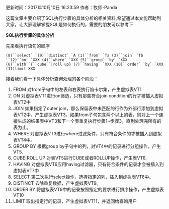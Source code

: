  更新时间：2017年10月10日 16:23:59  作者：牧师-Panda  

这篇文章主要介绍了SQL执行步骤的具体分析的相关资料,希望通过本文能帮助到大家，让大家理解掌握SQL是如何执行的，需要的朋友可以参考下

**SQL执行步骤的具体分析**

先来看执行语句的顺序

```
(8)``select` `(9)``distinct` `A (1)``from` `Ta (3)``join` `Tb ``(2)``on` `XXX (4)``where` `XXX (5)``group` `by` `XXX (6)``with``{``cube``|roll up} (7)``having` `XXX (10)``order` `by` `XXX (11)limit XXX
```

 接着我们看一下具体分析查询处理的各个阶段：

1. FROM 对from子句中的左表和右表执行笛卡尔集，产生虚拟表VT1
2. ON 对虚拟表VT1进行on筛选，只有那些符合join condition的行才被插入虚拟表VT2中
3. JOIN 如果指定了outer join，那么保留表中未匹配的行作为外部行添加到虚拟表VT2中，产生虚拟表VT3。如果from子句包含两个以上的表，则对上一个连接生成的结果表中VT3和下一个表重复执行步骤1~步骤3，直到处理完所有的表为止。
4. WHERE 对虚拟表VT3进行where过滤条件，只有符合条件的才被插入到虚拟表VT4中。
5. GROUP BY 根据group by子句中的列，对VT4中的记录进行分组操作，产生VT5.
6. CUBE|ROLL UP 对表VT5进行CUBE或者ROLLUP操作，产生表VT6.
7. HAVING 对虚拟表VT6应用having过滤器，只有符合条件的记录才会被插入到虚拟表VT7中
8. SELECT 第二次执行select操作，选择指定的列，插入到虚拟表VT8中。
9. DISTINCT 去除重复数据，产生虚拟表VT9。
10. ORDER BY 将虚拟表VT9中的记录按照指定的要求进行排序操作，产生虚拟表VT10
11. LIMIT 取出指定行的记录，产生虚拟表VT11，并返回给查询用户
